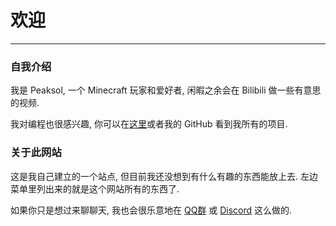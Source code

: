 # 欢迎
---
### 自我介绍
我是 Peaksol, 一个 Minecraft 玩家和爱好者, 闲暇之余会在 Bilibili 做一些有意思的视频.

我对编程也很感兴趣, 你可以在[这里](/projects.md)或者我的 GitHub 看到我所有的项目.

### 关于此网站
这是我自己建立的一个站点, 但目前我还没想到有什么有趣的东西能放上去. 左边菜单里列出来的就是这个网站所有的东西了.

如果你只是想过来聊聊天, 我也会很乐意地在 [QQ群](https://jq.qq.com/?_wv=1027&k=5NRFBFD) 或 [Discord](https://discord.gg/gCs88pR) 这么做的.